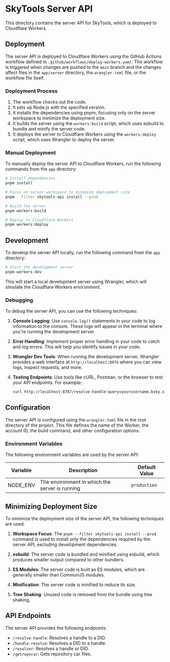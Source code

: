 # SkyTools Server API

This directory contains the server API for SkyTools, which is deployed to Cloudflare Workers.

## Deployment

The server API is deployed to Cloudflare Workers using the GitHub Actions workflow defined in
`.github/workflows/deploy-workers.yaml`. The workflow is triggered when changes are pushed to the `main` branch and the
changes affect files in the `app/server` directory, the `wrangler.toml` file, or the workflow file itself.

### Deployment Process

1. The workflow checks out the code.
2. It sets up Node.js with the specified version.
3. It installs the dependencies using pnpm, focusing only on the server workspace to minimize the deployment size.
4. It builds the server using the `workers:build` script, which uses esbuild to bundle and minify the server code.
5. It deploys the server to Cloudflare Workers using the `workers:deploy` script, which uses Wrangler to deploy the
   server.

### Manual Deployment

To manually deploy the server API to Cloudflare Workers, run the following commands from the `app` directory:

```bash
# Install dependencies
pnpm install

# Focus on server workspace to minimize deployment size
pnpm --filter skytools-api install --prod

# Build the server
pnpm workers:build

# Deploy to Cloudflare Workers
pnpm workers:deploy
```

## Development

To develop the server API locally, run the following command from the `app` directory:

```bash
# Start the development server
pnpm workers:dev
```

This will start a local development server using Wrangler, which will simulate the Cloudflare Workers environment.

### Debugging

To debug the server API, you can use the following techniques:

1. **Console Logging**: Use `console.log()` statements in your code to log information to the console. These logs will
   appear in the terminal where you're running the development server.

2. **Error Handling**: Implement proper error handling in your code to catch and log errors. This will help you identify
   issues in your code.

3. **Wrangler Dev Tools**: When running the development server, Wrangler provides a web interface at
   `http://localhost:8976` where you can view logs, inspect requests, and more.

4. **Testing Endpoints**: Use tools like cURL, Postman, or the browser to test your API endpoints. For example:

   ```bash
   curl http://localhost:8787/resolve-handle?query=yourusername.bsky.social
   ```

## Configuration

The server API is configured using the `wrangler.toml` file in the root directory of the project. This file defines the
name of the Worker, the account ID, the build command, and other configuration options.

### Environment Variables

The following environment variables are used by the server API:

| Variable | Description                                    | Default Value |
|----------|------------------------------------------------|---------------|
| NODE_ENV | The environment in which the server is running | `production`  |

## Minimizing Deployment Size

To minimize the deployment size of the server API, the following techniques are used:

1. **Workspace Focus**: The `pnpm --filter skytools-api install --prod` command is used to install only the dependencies
   required by the server API, excluding development dependencies.

2. **esbuild**: The server code is bundled and minified using esbuild, which produces smaller output compared to other
   bundlers.

3. **ES Modules**: The server code is built as ES modules, which are generally smaller than CommonJS modules.

4. **Minification**: The server code is minified to reduce its size.

5. **Tree Shaking**: Unused code is removed from the bundle using tree shaking.

## API Endpoints

The server API provides the following endpoints:

- `/resolve-handle`: Resolves a handle to a DID.
- `/handle-resolve`: Resolves a DID to a handle.
- `/resolver`: Resolves a handle or DID.
- `/getrepocar`: Gets repository car files.
